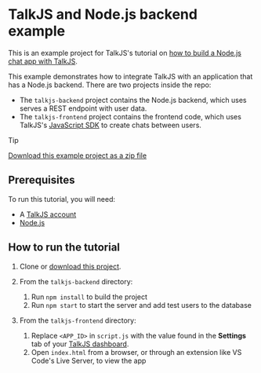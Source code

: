 # TalkJS and Node.js backend example

This is an example project for TalkJS's tutorial on [how to build a Node.js chat app with TalkJS](https://talkjs.com/resources/how-to-add-chat-into-a-nodejs-app-with-talkjs/).

This example demonstrates how to integrate TalkJS with an application that has a Node.js backend. There are two projects inside the repo:

- The `talkjs-backend` project contains the Node.js backend, which uses serves a REST endpoint with user data.
- The `talkjs-frontend` project contains the frontend code, which uses TalkJS's [JavaScript SDK](https://talkjs.com/docs/Reference/JavaScript_Chat_SDK/) to create chats between users.

> [!TIP]
> [Download this example project as a zip file](https://github.com/talkjs/talkjs-examples/releases/latest/download/nodejs.basic-example.zip)

## Prerequisites

To run this tutorial, you will need:

- A [TalkJS account](https://talkjs.com/dashboard/login)
- [Node.js](https://nodejs.org/en/download/package-manager/current)

## How to run the tutorial

1. Clone or [download this project](https://github.com/talkjs/talkjs-examples/releases/latest/download/nodejs.basic-example.zip).
1. From the `talkjs-backend` directory:

   1. Run `npm install` to build the project
   1. Run `npm start` to start the server and add test users to the database

1. From the `talkjs-frontend` directory:
   1. Replace `<APP_ID>` in `script.js` with the value found in the **Settings** tab of your [TalkJS dashboard](https://talkjs.com/dashboard/login).
   1. Open `index.html` from a browser, or through an extension like VS Code's Live Server, to view the app
